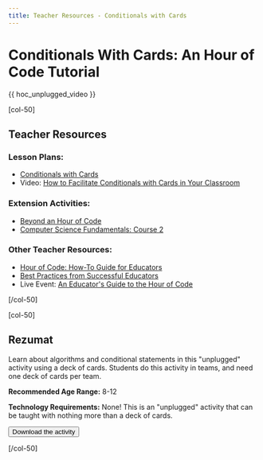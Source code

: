 ```yaml
---
title: Teacher Resources - Conditionals with Cards
---
```


# Conditionals With Cards: An Hour of Code Tutorial

{{ hoc_unplugged_video }}

[col-50]

## Teacher Resources

### Lesson Plans:

- [Conditionals with Cards](/files/ConditionalsHoC.pdf)
- Video: [How to Facilitate Conditionals with Cards in Your Classroom](https://youtu.be/IcEL5ibSvTs)

### Extension Activities:

- [Beyond an Hour of Code](http://code.org/learn/beyond)
- [Computer Science Fundamentals: Course 2](https://studio.code.org/s/course2)

### Other Teacher Resources:

- [Hour of Code: How-To Guide for Educators](https://hourofcode.com/how-to)
- [Best Practices from Successful Educators](http://www.slideshare.net/TeachCode/hour-of-code-best-practices-for-successful-educators-51273466)
- Live Event: [An Educator's Guide to the Hour of Code](https://www.eventbrite.com/e/an-educators-guide-to-the-hour-of-code-tickets-17987415845)

[/col-50]

[col-50]

## Rezumat

Learn about algorithms and conditional statements in this "unplugged" activity using a deck of cards. Students do this activity in teams, and need one deck of cards per team.

**Recommended Age Range:** 8-12

**Technology Requirements:** None! This is an "unplugged" activity that can be taught with nothing more than a deck of cards.

<a href="/files/ConditionalsHoC.pdf"><button>Download the activity</button></a>

[/col-50]
